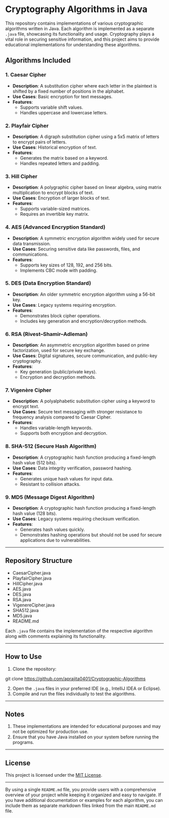 # Cryptography Algorithms in Java

This repository contains implementations of various cryptographic algorithms written in Java. Each algorithm is implemented as a separate `.java` file, showcasing its functionality and usage. Cryptography plays a vital role in securing sensitive information, and this project aims to provide educational implementations for understanding these algorithms.

## Algorithms Included

### 1. Caesar Cipher
- **Description**: A substitution cipher where each letter in the plaintext is shifted by a fixed number of positions in the alphabet.
- **Use Cases**: Basic encryption for text messages.
- **Features**:
  - Supports variable shift values.
  - Handles uppercase and lowercase letters.

### 2. Playfair Cipher
- **Description**: A digraph substitution cipher using a 5x5 matrix of letters to encrypt pairs of letters.
- **Use Cases**: Historical encryption of text.
- **Features**:
  - Generates the matrix based on a keyword.
  - Handles repeated letters and padding.

### 3. Hill Cipher
- **Description**: A polygraphic cipher based on linear algebra, using matrix multiplication to encrypt blocks of text.
- **Use Cases**: Encryption of larger blocks of text.
- **Features**:
  - Supports variable-sized matrices.
  - Requires an invertible key matrix.

### 4. AES (Advanced Encryption Standard)
- **Description**: A symmetric encryption algorithm widely used for secure data transmission.
- **Use Cases**: Securing sensitive data like passwords, files, and communications.
- **Features**:
  - Supports key sizes of 128, 192, and 256 bits.
  - Implements CBC mode with padding.

### 5. DES (Data Encryption Standard)
- **Description**: An older symmetric encryption algorithm using a 56-bit key.
- **Use Cases**: Legacy systems requiring encryption.
- **Features**:
  - Demonstrates block cipher operations.
  - Includes key generation and encryption/decryption methods.

### 6. RSA (Rivest–Shamir–Adleman)
- **Description**: An asymmetric encryption algorithm based on prime factorization, used for secure key exchange.
- **Use Cases**: Digital signatures, secure communication, and public-key cryptography.
- **Features**:
  - Key generation (public/private keys).
  - Encryption and decryption methods.

### 7. Vigenère Cipher
- **Description**: A polyalphabetic substitution cipher using a keyword to encrypt text.
- **Use Cases**: Secure text messaging with stronger resistance to frequency analysis compared to Caesar Cipher.
- **Features**:
  - Handles variable-length keywords.
  - Supports both encryption and decryption.

### 8. SHA-512 (Secure Hash Algorithm)
- **Description**: A cryptographic hash function producing a fixed-length hash value (512 bits).
- **Use Cases**: Data integrity verification, password hashing.
- **Features**:
  - Generates unique hash values for input data.
  - Resistant to collision attacks.

### 9. MD5 (Message Digest Algorithm)
- **Description**: A cryptographic hash function producing a fixed-length hash value (128 bits).
- **Use Cases**: Legacy systems requiring checksum verification.
- **Features**:
  - Generates hash values quickly.
  - Demonstrates hashing operations but should not be used for secure applications due to vulnerabilities.

---

## Repository Structure

- CaesarCipher.java
- PlayfairCipher.java
- HillCipher.java
- AES.java
- DES.java
- RSA.java
- VigenereCipher.java
- SHA512.java
- MD5.java
- README.md


Each `.java` file contains the implementation of the respective algorithm along with comments explaining its functionality.

---

## How to Use

1. Clone the repository:

git clone https://github.com/aprajita0401/Cryptographic-Algorithms

2. Open the `.java` files in your preferred IDE (e.g., IntelliJ IDEA or Eclipse).
3. Compile and run the files individually to test the algorithms.

---

## Notes

1. These implementations are intended for educational purposes and may not be optimized for production use.
2. Ensure that you have Java installed on your system before running the programs.

---

## License

This project is licensed under the [MIT License](LICENSE).

---

By using a single `README.md` file, you provide users with a comprehensive overview of your project while keeping it organized and easy to navigate. If you have additional documentation or examples for each algorithm, you can include them as separate markdown files linked from the main `README.md` file.

